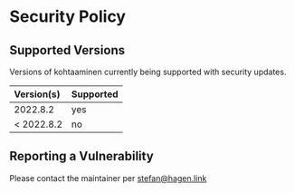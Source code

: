 # Security Policy

## Supported Versions

Versions of kohtaaminen currently being supported with security updates.

| Version(s)  | Supported |
|:----------- |:--------- |
| 2022.8.2    | yes       |
| < 2022.8.2  | no        |

## Reporting a Vulnerability

Please contact the maintainer per stefan@hagen.link
